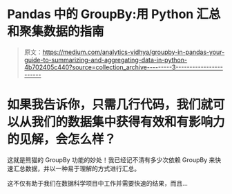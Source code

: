 # Pandas 中的 GroupBy:用 Python 汇总和聚集数据的指南

> 原文：<https://medium.com/analytics-vidhya/groupby-in-pandas-your-guide-to-summarizing-and-aggregating-data-in-python-4b702405c440?source=collection_archive---------3----------------------->

# 如果我告诉你，只需几行代码，我们就可以从我们的数据集中获得有效和有影响力的见解，会怎么样？

这就是熊猫的 GroupBy 功能的妙处！我已经记不清有多少次依赖 GroupBy 来快速汇总数据，并以一种易于理解的方式进行汇总。

这不仅有助于我们在数据科学项目中工作并需要快速的结果，而且…